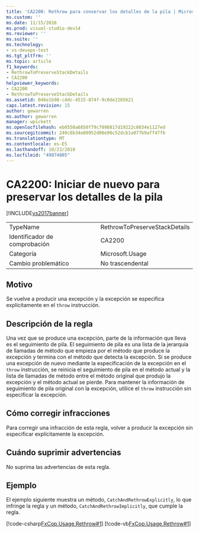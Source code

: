 ```yaml
---
title: 'CA2200: Rethrow para conservar los detalles de la pila | Microsoft Docs'
ms.custom: ''
ms.date: 11/15/2016
ms.prod: visual-studio-dev14
ms.reviewer: ''
ms.suite: ''
ms.technology:
- vs-devops-test
ms.tgt_pltfrm: ''
ms.topic: article
f1_keywords:
- RethrowToPreserveStackDetails
- CA2200
helpviewer_keywords:
- CA2200
- RethrowToPreserveStackDetails
ms.assetid: 046e1b98-c4dc-4515-874f-9c0de2285621
caps.latest.revision: 15
author: gewarren
ms.author: gewarren
manager: wpickett
ms.openlocfilehash: eb0550a6850f79c7098817d19222c8034e1127ed
ms.sourcegitcommit: 240c8b34e80952d00e90c52dcb1a077b9aff47f6
ms.translationtype: MT
ms.contentlocale: es-ES
ms.lasthandoff: 10/23/2018
ms.locfileid: "49874805"
---
```

# <a name="ca2200-rethrow-to-preserve-stack-details"></a>CA2200: Iniciar de nuevo para preservar los detalles de la pila
[!INCLUDE[vs2017banner](../includes/vs2017banner.md)]

|||
|-|-|
|TypeName|RethrowToPreserveStackDetails|
|Identificador de comprobación|CA2200|
|Categoría|Microsoft.Usage|
|Cambio problemático|No trascendental|

## <a name="cause"></a>Motivo
 Se vuelve a producir una excepción y la excepción se especifica explícitamente en el `throw` instrucción.

## <a name="rule-description"></a>Descripción de la regla
 Una vez que se produce una excepción, parte de la información que lleva es el seguimiento de pila. El seguimiento de pila es una lista de la jerarquía de llamadas de método que empieza por el método que produce la excepción y termina con el método que detecta la excepción. Si se produce una excepción de nuevo mediante la especificación de la excepción en el `throw` instrucción, se reinicia el seguimiento de pila en el método actual y la lista de llamadas de método entre el método original que produjo la excepción y el método actual se pierde. Para mantener la información de seguimiento de pila original con la excepción, utilice el `throw` instrucción sin especificar la excepción.

## <a name="how-to-fix-violations"></a>Cómo corregir infracciones
 Para corregir una infracción de esta regla, volver a producir la excepción sin especificar explícitamente la excepción.

## <a name="when-to-suppress-warnings"></a>Cuándo suprimir advertencias
 No suprima las advertencias de esta regla.

## <a name="example"></a>Ejemplo
 El ejemplo siguiente muestra un método, `CatchAndRethrowExplicitly`, lo que infringe la regla y un método, `CatchAndRethrowImplicitly`, que cumple la regla.

 [!code-csharp[FxCop.Usage.Rethrow#1](../snippets/csharp/VS_Snippets_CodeAnalysis/FxCop.Usage.Rethrow/cs/FxCop.Usage.Rethrow.cs#1)]
 [!code-vb[FxCop.Usage.Rethrow#1](../snippets/visualbasic/VS_Snippets_CodeAnalysis/FxCop.Usage.Rethrow/vb/FxCop.Usage.Rethrow.vb#1)]



